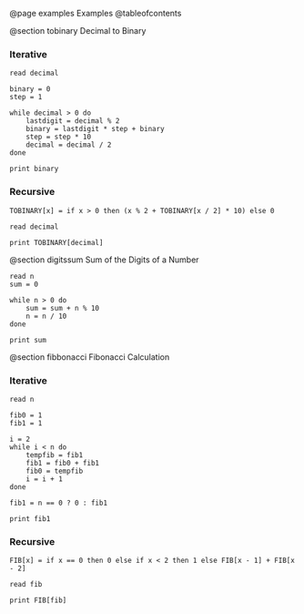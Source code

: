 @page examples Examples
@tableofcontents

@section tobinary Decimal to Binary

### Iterative
```
read decimal

binary = 0
step = 1

while decimal > 0 do
    lastdigit = decimal % 2
    binary = lastdigit * step + binary
    step = step * 10
    decimal = decimal / 2
done

print binary
```

### Recursive
```
TOBINARY[x] = if x > 0 then (x % 2 + TOBINARY[x / 2] * 10) else 0

read decimal

print TOBINARY[decimal]
```

@section digitssum Sum of the Digits of a Number

```
read n
sum = 0

while n > 0 do
    sum = sum + n % 10
    n = n / 10
done

print sum
```

@section fibbonacci Fibonacci Calculation
### Iterative
```
read n

fib0 = 1
fib1 = 1

i = 2
while i < n do
    tempfib = fib1
    fib1 = fib0 + fib1
    fib0 = tempfib
    i = i + 1
done

fib1 = n == 0 ? 0 : fib1

print fib1
```

### Recursive
```
FIB[x] = if x == 0 then 0 else if x < 2 then 1 else FIB[x - 1] + FIB[x - 2]

read fib

print FIB[fib]
```